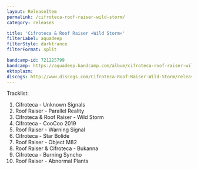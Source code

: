 ```yaml
---
layout: ReleaseItem
permalink: /cifroteca-roof-raiser-wild-storm/
category: releases

title: 'Cifroteca & Roof Raiser «Wild Storm»'
filterLabel: aquadeep
filterStyle: darktrance
filterFormat: split

bandcamp-id: 721225799
bandcamp: https://aquadeep.bandcamp.com/album/cifroteca-roof-raiser-wild-storm
ektoplazm: 
discogs: http://www.discogs.com/Cifroteca-Roof-Raiser-Wild-Storm/release/5012131
---
```


Tracklist:

01. Cifroteca - Unknown Signals
02. Roof Raiser - Parallel Reality
03. Cifroteca & Roof Raiser - Wild Storm
04. Cifroteca - CooCoo 2019
05. Roof Raiser - Warning Signal
06. Cifroteca - Star Bolide
07. Roof Raiser - Object M82
08. Roof Raiser & Cifroteca - Bukanna
09. Cifroteca - Burning Syncho
10. Roof Raiser - Abnormal Plants
